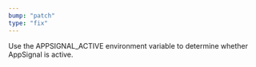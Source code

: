 ```yaml
---
bump: "patch"
type: "fix"
---
```


Use the APPSIGNAL_ACTIVE environment variable to determine whether AppSignal is active.
